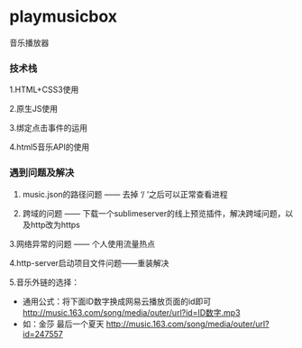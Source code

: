 # playmusicbox
音乐播放器

### 技术栈
1.HTML+CSS3使用

2.原生JS使用

3.绑定点击事件的运用

4.html5音乐API的使用

### 遇到问题及解决
1. music.json的路径问题   —— 去掉 ‘/ ’之后可以正常查看进程

2. 跨域的问题  —— 下载一个sublimeserver的线上预览插件，解决跨域问题，以及http改为https

 3.网络异常的问题  —— 个人使用流量热点

 4.http-server启动项目文件问题——重装解决

 5.音乐外链的选择：
- 通用公式：将下面ID数字换成网易云播放页面的id即可
http://music.163.com/song/media/outer/url?id=ID数字.mp3  
- 如：金莎 最后一个夏天
http://music.163.com/song/media/outer/url?id=247557



